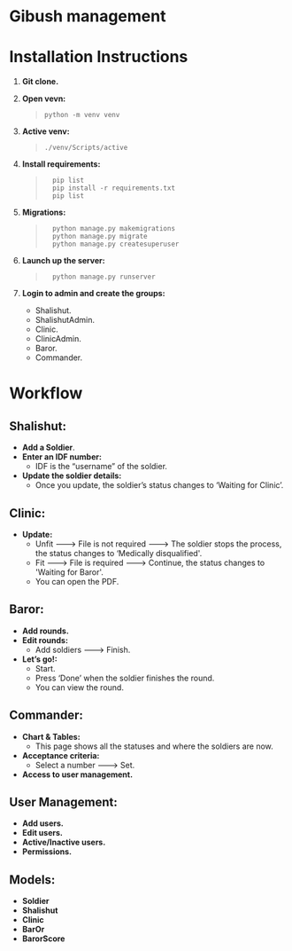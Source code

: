 # Gibush management
# Installation Instructions
1. **Git clone.**
2. **Open vevn:**
	>     python -m venv venv

3. **Active venv:**
    >     ./venv/Scripts/active

4. **Install requirements:**
    >		pip list
    >		pip install -r requirements.txt
    >		pip list
 
5. **Migrations:**
    >		python manage.py makemigrations
    >		python manage.py migrate
    >		python manage.py createsuperuser

6. **Launch up the server:** 
    >		python manage.py runserver
    
7. **Login to admin and create the groups:**
    - Shalishut.
    - ShalishutAdmin.
    - Clinic.
    - ClinicAdmin.
    - Baror.
    - Commander.


# Workflow
## Shalishut:
- **Add a Soldier**.
- **Enter an IDF number:**
  - IDF is the “username” of the soldier.
- **Update the soldier details:**
	- Once you update, the soldier’s status changes to ‘Waiting for Clinic’.

## Clinic:
-	**Update:**
    - Unfit ---> File is not required ---> The soldier stops the process, the status changes to ‘Medically disqualified'.
    - Fit ---> File is required ---> Continue, the status changes to 'Waiting for Baror'.
    - You can open the PDF.

## Baror:
-	**Add rounds.**
-	**Edit rounds:** 
    - Add soldiers ---> Finish.
-	**Let’s go!:**
    - Start.
    - Press ‘Done’ when the soldier finishes the round.
    - You can view the round. 

## Commander:
-	**Chart & Tables:**
    - This page shows all the statuses and where the soldiers are now.
-	**Acceptance criteria:**
    - Select a number ---> Set.
-	**Access to user management.**

## User Management:
- **Add users.**
- **Edit users.**
- **Active/Inactive users.**
- **Permissions.**

## Models:
- **Soldier**
- **Shalishut**
- **Clinic**
- **BarOr**
- **BarorScore**


